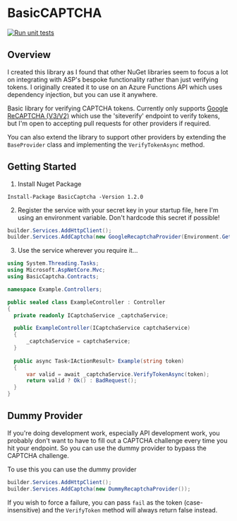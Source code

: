 # BasicCAPTCHA

[![Run unit tests](https://github.com/benbristow/basiccaptcha/actions/workflows/unit-tests.yml/badge.svg)](https://github.com/benbristow/basiccaptcha/actions/workflows/unit-tests.yml)

## Overview

I created this library as I found that other NuGet libraries seem to focus a lot on integrating with ASP's bespoke
functionality rather than just verifying tokens. I originally created it to use on an Azure Functions API which uses
dependency injection, but you can use it anywhere.

Basic library for verifying CAPTCHA tokens. Currently only
supports [Google ReCAPTCHA (V3/V2)](https://developers.google.com/recaptcha/docs/verify) which use the 'siteverify'
endpoint to verify tokens, but I'm open to accepting pull requests for other providers if required.

You can also extend the library to support other providers by extending the `BaseProvider` class and implementing the `VerifyTokenAsync` method.

## Getting Started

1. Install Nuget Package

```
Install-Package BasicCaptcha -Version 1.2.0
```

2. Register the service with your secret key in your startup file, here I'm using an environment variable. Don't
   hardcode this secret if possible!

```csharp
builder.Services.AddHttpClient();  
builder.Services.AddCaptcha(new GoogleRecaptchaProvider(Environment.GetEnvironmentVariable("GOOGLE_RECAPTCHA_SECRET")));  
```

3. Use the service wherever you require it...

```cs
using System.Threading.Tasks;
using Microsoft.AspNetCore.Mvc;
using BasicCaptcha.Contracts;

namespace Example.Controllers;

public sealed class ExampleController : Controller
{  
  private readonly ICaptchaService _captchaService;  

  public ExampleController(ICaptchaService captchaService)  
  {  
      _captchaService = captchaService;  
  }  
    
  public async Task<IActionResult> Example(string token)  
  {  
      var valid = await _captchaService.VerifyTokenAsync(token);
      return valid ? Ok() : BadRequest();  
  }  
}  
```

## Dummy Provider

If you're doing development work, especially API development work, you probably don't want to
have to fill out a CAPTCHA challenge every time you hit your endpoint. So you can use the dummy provider
to bypass the CAPTCHA challenge.

To use this you can use the dummy provider

```csharp
builder.Services.AddHttpClient();  
builder.Services.AddCaptcha(new DummyRecaptchaProvider());  
```

If you wish to force a failure, you can pass `fail` as the token (case-insensitive) and the `VerifyToken` method will
always
return false instead.
